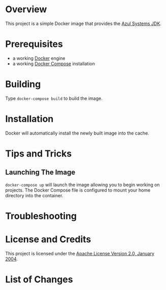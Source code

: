# Overview
This project is a simple Docker image that provides the [Azul Systems JDK](http://www.azul.com/downloads/zulu/).

# Prerequisites
* a working [Docker](http://docker.io) engine
* a working [Docker Compose](http://docker.io) installation

# Building
Type `docker-compose build` to build the image.

# Installation
Docker will automatically install the newly built image into the cache.

# Tips and Tricks

## Launching The Image

`docker-compose up` will launch the image allowing you to begin working on projects. The Docker Compose file is 
configured to mount your home directory into the container.  

# Troubleshooting

# License and Credits
This project is licensed under the [Apache License Version 2.0, January 2004](http://www.apache.org/licenses/).

# List of Changes

